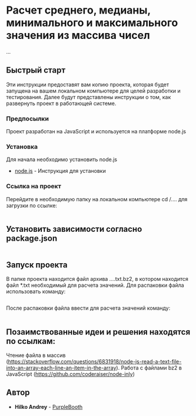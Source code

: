 # Расчет среднего, медианы, минимального и максимального значения из массива чисел

...

## Быстрый старт

Эти инструкции предоставят вам копию проекта, которая будет запущена на вашем локальном компьютере для целей разработки и тестирования. Далее будут представлены инструкции о том, как развернуть проект в работающей системе.

### Предпосылки

Проект разработан на JavaScript и используется на платформе node.js


### Установка

Для начала необходимо установить node.js

* [node.js](https://www.digitalocean.com/community/tutorials/node-js-ubuntu-18-04-ru) - Инструкция для установки


### Ссылка на проект

Перейдите в необходимую папку на локальном компьютере cd /.... для загрузки по ссылке:

```git clone https://github.com/andrkyn/calc-average-median.git
```

## Установить зависимости согласно package.json

```npm install
```


## Запуск проекта

В папке проекта находится файл архива ....txt.bz2, в котором находится файл *.txt необходимый для расчета значений.
Для распаковки файла использовать команду:

```node unpack 10m.txt.bz2
```

После распаковки файла ввести для расчета значений команду:

```node read_result 10m.txt
```


## Позаимствованные идеи и решения находятся по ссылкам:

Чтение файла в массив (https://stackoverflow.com/questions/6831918/node-js-read-a-text-file-into-an-array-each-line-an-item-in-the-array).
Работа с файлами bz2 в JavaScript (https://github.com/coderaiser/node-inly)

## Автор

* **Hilko Andrey**  - [PurpleBooth](https://github.com/Andrkyn)



